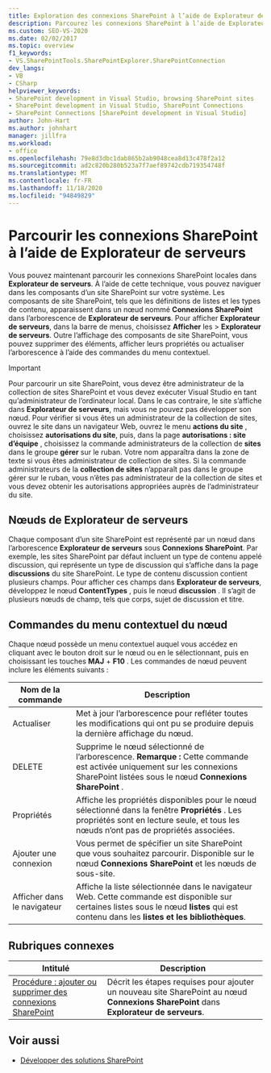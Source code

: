```yaml
---
title: Exploration des connexions SharePoint à l’aide de Explorateur de serveurs | Microsoft Docs
description: Parcourez les connexions SharePoint à l’aide de Explorateur de serveurs. En savoir plus sur les nœuds de Explorateur de serveurs et les commandes de menu contextuel de nœud.
ms.custom: SEO-VS-2020
ms.date: 02/02/2017
ms.topic: overview
f1_keywords:
- VS.SharePointTools.SharePointExplorer.SharePointConnection
dev_langs:
- VB
- CSharp
helpviewer_keywords:
- SharePoint development in Visual Studio, browsing SharePoint sites
- SharePoint development in Visual Studio, SharePoint Connections
- SharePoint Connections [SharePoint development in Visual Studio]
author: John-Hart
ms.author: johnhart
manager: jillfra
ms.workload:
- office
ms.openlocfilehash: 79e8d3dbc1dab865b2ab9048cea8d13c478f2a12
ms.sourcegitcommit: ad2c820b280b523a7f7aef89742cdb719354748f
ms.translationtype: MT
ms.contentlocale: fr-FR
ms.lasthandoff: 11/18/2020
ms.locfileid: "94849829"
---
```

# <a name="browse-sharepoint-connections-by-using-server-explorer"></a>Parcourir les connexions SharePoint à l’aide de Explorateur de serveurs
  Vous pouvez maintenant parcourir les connexions SharePoint locales dans **Explorateur de serveurs**. À l’aide de cette technique, vous pouvez naviguer dans les composants d’un site SharePoint sur votre système. Les composants de site SharePoint, tels que les définitions de listes et les types de contenu, apparaissent dans un nœud nommé **Connexions SharePoint** dans l’arborescence de **Explorateur de serveurs**. Pour afficher **Explorateur de serveurs**, dans la barre de menus, choisissez **Afficher** les  >  **Explorateur de serveurs**. Outre l’affichage des composants de site SharePoint, vous pouvez supprimer des éléments, afficher leurs propriétés ou actualiser l’arborescence à l’aide des commandes du menu contextuel.

> [!IMPORTANT]
> Pour parcourir un site SharePoint, vous devez être administrateur de la collection de sites SharePoint et vous devez exécuter Visual Studio en tant qu’administrateur de l’ordinateur local. Dans le cas contraire, le site s’affiche dans **Explorateur de serveurs**, mais vous ne pouvez pas développer son nœud. Pour vérifier si vous êtes un administrateur de la collection de sites, ouvrez le site dans un navigateur Web, ouvrez le menu **actions du site** , choisissez **autorisations du site**, puis, dans la page **autorisations : site d’équipe** , choisissez la commande administrateurs de la collection de **sites** dans le groupe **gérer** sur le ruban. Votre nom apparaîtra dans la zone de texte si vous êtes administrateur de collection de sites. Si la commande administrateurs de la **collection de sites** n’apparaît pas dans le groupe gérer sur le ruban, vous n’êtes pas administrateur de la collection de sites et vous devez obtenir les autorisations appropriées auprès de l’administrateur du site.

## <a name="server-explorer-nodes"></a>Nœuds de Explorateur de serveurs
 Chaque composant d’un site SharePoint est représenté par un nœud dans l’arborescence **Explorateur de serveurs** sous **Connexions SharePoint**. Par exemple, les sites SharePoint par défaut incluent un type de contenu appelé discussion, qui représente un type de discussion qui s’affiche dans la page **discussions** du site SharePoint. Le type de contenu discussion contient plusieurs champs. Pour afficher ces champs dans **Explorateur de serveurs**, développez le nœud **ContentTypes** , puis le nœud **discussion** . Il s’agit de plusieurs nœuds de champ, tels que corps, sujet de discussion et titre.

## <a name="node-shortcut-menu-commands"></a>Commandes du menu contextuel du nœud
 Chaque nœud possède un menu contextuel auquel vous accédez en cliquant avec le bouton droit sur le nœud ou en le sélectionnant, puis en choisissant les touches **MAJ** + **F10** . Les commandes de nœud peuvent inclure les éléments suivants :

|Nom de la commande|Description|
|------------------|-----------------|
|Actualiser|Met à jour l’arborescence pour refléter toutes les modifications qui ont pu se produire depuis la dernière affichage du nœud.|
|DELETE|Supprime le nœud sélectionné de l’arborescence. **Remarque :**  Cette commande est activée uniquement sur les connexions SharePoint listées sous le nœud **Connexions SharePoint** .|
|Propriétés|Affiche les propriétés disponibles pour le nœud sélectionné dans la fenêtre **Propriétés** . Les propriétés sont en lecture seule, et tous les nœuds n’ont pas de propriétés associées.|
|Ajouter une connexion|Vous permet de spécifier un site SharePoint que vous souhaitez parcourir. Disponible sur le nœud **Connexions SharePoint** et les nœuds de sous-site.|
|Afficher dans le navigateur|Affiche la liste sélectionnée dans le navigateur Web. Cette commande est disponible sur certaines listes sous le nœud **listes** qui est contenu dans les **listes et les bibliothèques**.|

## <a name="related-topics"></a>Rubriques connexes

|Intitulé|Description|
|-----------|-----------------|
|[Procédure : ajouter ou supprimer des connexions SharePoint](../sharepoint/how-to-add-or-remove-sharepoint-connections.md)|Décrit les étapes requises pour ajouter un nouveau site SharePoint au nœud **Connexions SharePoint** dans **Explorateur de serveurs**.|

## <a name="see-also"></a>Voir aussi
- [Développer des solutions SharePoint](../sharepoint/developing-sharepoint-solutions.md)
